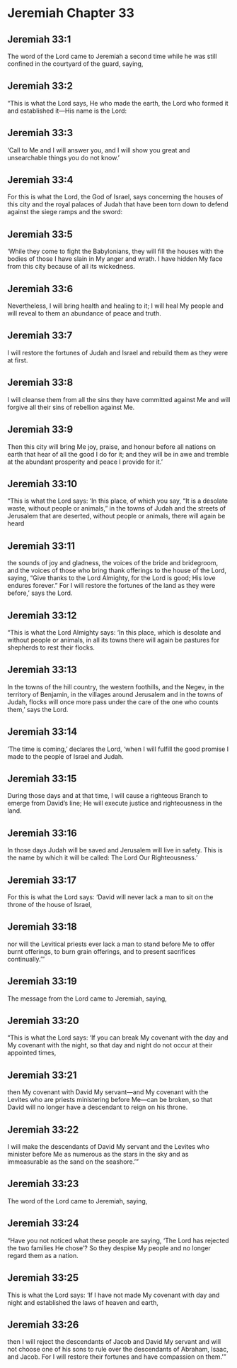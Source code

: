 # Jeremiah Chapter 33

## Jeremiah 33:1
The word of the Lord came to Jeremiah a second time while he was still confined in the courtyard of the guard, saying,

## Jeremiah 33:2
“This is what the Lord says, He who made the earth, the Lord who formed it and established it—His name is the Lord:

## Jeremiah 33:3
‘Call to Me and I will answer you, and I will show you great and unsearchable things you do not know.’

## Jeremiah 33:4
For this is what the Lord, the God of Israel, says concerning the houses of this city and the royal palaces of Judah that have been torn down to defend against the siege ramps and the sword:

## Jeremiah 33:5
‘While they come to fight the Babylonians, they will fill the houses with the bodies of those I have slain in My anger and wrath. I have hidden My face from this city because of all its wickedness.

## Jeremiah 33:6
Nevertheless, I will bring health and healing to it; I will heal My people and will reveal to them an abundance of peace and truth.

## Jeremiah 33:7
I will restore the fortunes of Judah and Israel and rebuild them as they were at first.

## Jeremiah 33:8
I will cleanse them from all the sins they have committed against Me and will forgive all their sins of rebellion against Me.

## Jeremiah 33:9
Then this city will bring Me joy, praise, and honour before all nations on earth that hear of all the good I do for it; and they will be in awe and tremble at the abundant prosperity and peace I provide for it.’

## Jeremiah 33:10
“This is what the Lord says: ‘In this place, of which you say, “It is a desolate waste, without people or animals,” in the towns of Judah and the streets of Jerusalem that are deserted, without people or animals, there will again be heard

## Jeremiah 33:11
the sounds of joy and gladness, the voices of the bride and bridegroom, and the voices of those who bring thank offerings to the house of the Lord, saying, “Give thanks to the Lord Almighty, for the Lord is good; His love endures forever.” For I will restore the fortunes of the land as they were before,’ says the Lord.

## Jeremiah 33:12
“This is what the Lord Almighty says: ‘In this place, which is desolate and without people or animals, in all its towns there will again be pastures for shepherds to rest their flocks.

## Jeremiah 33:13
In the towns of the hill country, the western foothills, and the Negev, in the territory of Benjamin, in the villages around Jerusalem and in the towns of Judah, flocks will once more pass under the care of the one who counts them,’ says the Lord.

## Jeremiah 33:14
‘The time is coming,’ declares the Lord, ‘when I will fulfill the good promise I made to the people of Israel and Judah.

## Jeremiah 33:15
During those days and at that time, I will cause a righteous Branch to emerge from David’s line; He will execute justice and righteousness in the land.

## Jeremiah 33:16
In those days Judah will be saved and Jerusalem will live in safety. This is the name by which it will be called: The Lord Our Righteousness.’

## Jeremiah 33:17
For this is what the Lord says: ‘David will never lack a man to sit on the throne of the house of Israel,

## Jeremiah 33:18
nor will the Levitical priests ever lack a man to stand before Me to offer burnt offerings, to burn grain offerings, and to present sacrifices continually.’”

## Jeremiah 33:19
The message from the Lord came to Jeremiah, saying,

## Jeremiah 33:20
“This is what the Lord says: ‘If you can break My covenant with the day and My covenant with the night, so that day and night do not occur at their appointed times,

## Jeremiah 33:21
then My covenant with David My servant—and My covenant with the Levites who are priests ministering before Me—can be broken, so that David will no longer have a descendant to reign on his throne.

## Jeremiah 33:22
I will make the descendants of David My servant and the Levites who minister before Me as numerous as the stars in the sky and as immeasurable as the sand on the seashore.’”

## Jeremiah 33:23
The word of the Lord came to Jeremiah, saying,

## Jeremiah 33:24
“Have you not noticed what these people are saying, ‘The Lord has rejected the two families He chose’? So they despise My people and no longer regard them as a nation.

## Jeremiah 33:25
This is what the Lord says: ‘If I have not made My covenant with day and night and established the laws of heaven and earth,

## Jeremiah 33:26
then I will reject the descendants of Jacob and David My servant and will not choose one of his sons to rule over the descendants of Abraham, Isaac, and Jacob. For I will restore their fortunes and have compassion on them.’”
